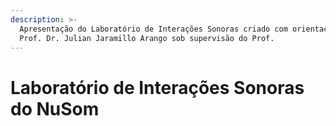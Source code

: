```yaml
---
description: >-
  Apresentação do Laboratório de Interações Sonoras criado com orientação do
  Prof. Dr. Julian Jaramillo Arango sob supervisão do Prof.
---
```


# Laboratório de Interações Sonoras do NuSom

